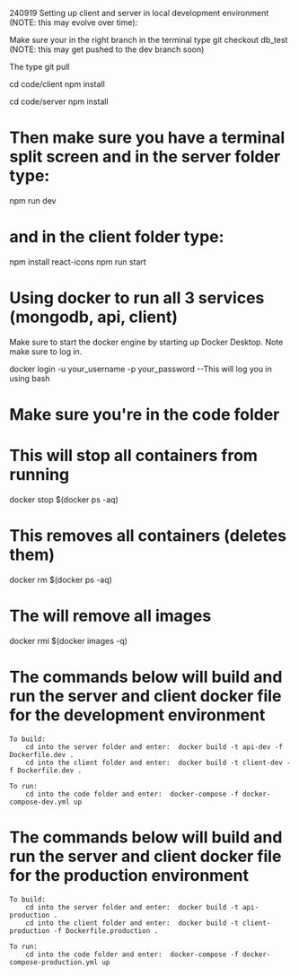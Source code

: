 240919
Setting up client and server in local development environment (NOTE: this may evolve over time):

Make sure your in the right branch
in the terminal type git checkout db_test
(NOTE: this may get pushed to the dev branch soon)

The type git pull

cd code/client
npm install

cd code/server
npm install


# Then make sure you have a terminal split screen and in the server folder type:
npm run dev
# and in the client folder type:
npm install react-icons
npm run start



# Using docker to run all 3 services (mongodb, api, client)
Make sure to start the docker engine by starting up Docker Desktop. Note make sure to log in.

docker login -u your_username -p your_password --This will log you in using bash

# Make sure you're in the code folder 

# This will stop all containers from running
docker stop $(docker ps -aq)

# This removes all containers (deletes them)
docker rm $(docker ps -aq)

# The will remove all images 
docker rmi $(docker images -q)

# The commands below will build and run the server and client docker file for the development environment

    To build:
        cd into the server folder and enter:  docker build -t api-dev -f Dockerfile.dev .
        cd into the client folder and enter:  docker build -t client-dev -f Dockerfile.dev .

    To run:
        cd into the code folder and enter:  docker-compose -f docker-compose-dev.yml up

 
# The commands below will build and run the server and client docker file for the production environment

    To build:
        cd into the server folder and enter:  docker build -t api-production .
        cd into the client folder and enter:  docker build -t client-production -f Dockerfile.production .

    To run:
        cd into the code folder and enter:  docker-compose -f docker-compose-production.yml up
